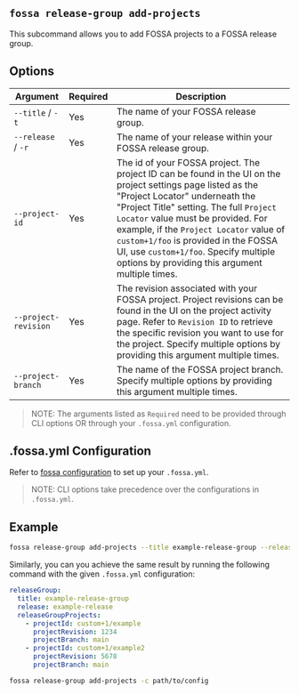 ## `fossa release-group add-projects`

This subcommand allows you to add FOSSA projects to a FOSSA release group.

## Options

Argument              | Required | Description
----------------------|----------|--------------------------------------------------------------------------------------------------------------------------------------
`--title` / `-t `     | Yes      | The name of your FOSSA release group.
`--release` / `-r `   | Yes      | The name of your release within your FOSSA release group.
`--project-id`        | Yes      | The id of your FOSSA project. The project ID can be found in the UI on the project settings page listed as the "Project Locator" underneath the "Project Title" setting. The full `Project Locator` value must be provided. For example, if the `Project Locator` value of `custom+1/foo` is provided in the FOSSA UI, use `custom+1/foo`. Specify multiple options by providing this argument multiple times.
`--project-revision`  | Yes      | The revision associated with your FOSSA project. Project revisions can be found in the UI on the project activity page. Refer to `Revision ID` to retrieve the specific revision you want to use for the project. Specify multiple options by providing this argument multiple times.
`--project-branch`    | Yes      | The name of the FOSSA project branch. Specify multiple options by providing this argument multiple times.

> NOTE: The arguments listed as `Required` need to be provided through CLI options OR through your `.fossa.yml` configuration.

## .fossa.yml Configuration

Refer to [fossa configuration](../../files/fossa-yml.md) to set up your `.fossa.yml`.

> NOTE: CLI options take precedence over the configurations in `.fossa.yml`.

## Example

```bash
fossa release-group add-projects --title example-release-group --release example-release --project-id custom+1/example --project-revision 1234 --project-branch main --project-id custom+1/example2 --project-revision 5678 --project-branch main 
``` 

Similarly, you can you achieve the same result by running the following command with the given `.fossa.yml` configuration:

```yaml
releaseGroup:
  title: example-release-group
  release: example-release
  releaseGroupProjects:
    - projectId: custom+1/example
      projectRevision: 1234
      projectBranch: main 
    - projectId: custom+1/example2
      projectRevision: 5678
      projectBranch: main
```

```bash
fossa release-group add-projects -c path/to/config
``` 
